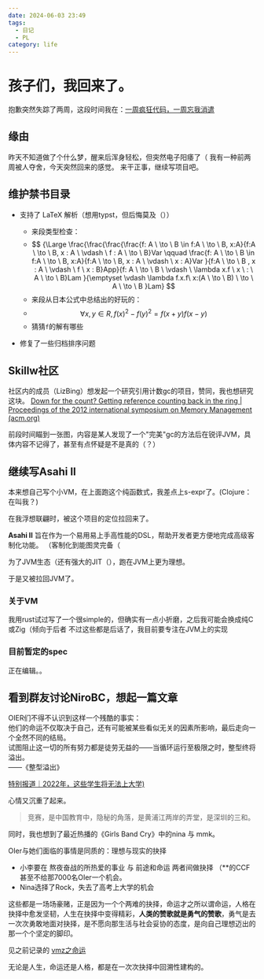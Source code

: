 ```yaml
---
date: 2024-06-03 23:49
tags:
  - 日记
  - PL
category: life
---
```

# 孩子们，我回来了。

抱歉突然失踪了两周，这段时间我在：[一周疯狂代码，一周忘我消遣](05-18--6-02.md)

## 缘由

昨天不知道做了个什么梦，醒来后浑身轻松，但突然电子阳痿了（
我有一种前两周被人夺舍，今天突然回来的感觉。
来干正事，继续写项目吧。
## 维护禁书目录

- 支持了 LaTeX 解析（想用typst，但后悔莫及（））

	- 来段类型检查：
	- $$ {\Large \frac{\frac{\frac{\frac{f: A \  \to \  B \in f:A \  \to \  B, x:A}{f:A \  \to \  B, x : A \ \vdash \ f : A \  \to \  B}Var \qquad \frac{f: A \  \to \  B \in f:A \  \to \  B, x:A}{f:A \  \to \  B, x : A \ \vdash \ x : A}Var }{f:A \  \to \  B , x : A \  \vdash \  f \  x : B}App}{f: A \  \to \  B \ \vdash \  \lambda x.f \ x \  : \  A \  \to \  B}Lam }{\emptyset \vdash \lambda f.x.f\ x:(A \  \to \  B) \  \to \  A \  \to \  B }Lam}  $$
	- 来段从日本公式中总结出的好玩的：
	- $$ \forall x,y \in R, f(x)^2 - f(y)^2 = f(x+y) f(x-y) $$
	- 猜猜`f`的解有哪些
- 修复了一些归档排序问题
## Skillw社区

社区内的成员（LizBing）想发起一个研究引用计数gc的项目，赞同，我也想研究这块。
[Down for the count? Getting reference counting back in the ring | Proceedings of the 2012 international symposium on Memory Management (acm.org)](https://dl.acm.org/doi/10.1145/2258996.2259008)

前段时间瞄到一张图，内容是某人发现了一个"完美"gc的方法后在锐评JVM，具体内容不记得了，甚至有点怀疑是不是真的（？）

## 继续写Asahi II

本来想自己写个小VM，在上面跑这个纯函数式，我差点上s-expr了。(Clojure：在叫我？)

在我浮想联翩时，被这个项目的定位拉回来了。

**Asahi II** 旨在作为一个易用易上手高性能的DSL，帮助开发者更方便地完成高级客制化功能。
（客制化到能图灵完备（

为了JVM生态（还有强大的JIT（），跑在JVM上更为理想。

于是又被拉回JVM了。

### 关于VM

我用rust试过写了一个很simple的，但确实有一点小折磨，之后我可能会换成纯C或Zig（倾向于后者
不过这些都是后话了，我目前要专注在JVM上的实现

### 目前暂定的spec

正在编辑。。

## 看到群友讨论NiroBC，想起一篇文章

OIER们不得不认识到这样一个残酷的事实：  
他们的命运不仅取决于自己，还有可能被某些看似无关的因素所影响，最后走向一个全然不同的结局。  
试图阻止这一切的所有努力都是徒劳无益的——当循环运行至极限之时，整型终将溢出。  
——《整型溢出》

[特别报道｜2022年，这些学生将无法上大学)](https://www.bilibili.com/read/cv8328693/)

心情又沉重了起来。

> 竞赛，是中国教育中，隐秘的角落，是黄浦江两岸的弄堂，是深圳的三和。

同时，我也想到了最近热播的《Girls Band Cry》中的nina 与 mmk。

OIer与她们面临的事情是同质的：理想与现实的抉择

- 小李要在 熬夜奋战的所热爱的事业 与 前途和命运 两者间做抉择 （\*\*的CCF甚至不给那7000名OIer一个机会。
- Nina选择了Rock，失去了高考上大学的机会

这些都是一场场豪赌，正是因为一个个两难的抉择，命运才之所以谓命运，人格在抉择中愈发坚韧，人生在抉择中变得精彩，**人类的赞歌就是勇气的赞歌**，勇气是去一次次勇敢地面对抉择，是不愿向那生活与社会妥协的态度，是向自己理想迈出的那一个个坚定的脚印。

见之前记录的 [vmz之命运](../vmz-fate)

无论是人生，命运还是人格，都是在一次次抉择中回溯性建构的。



